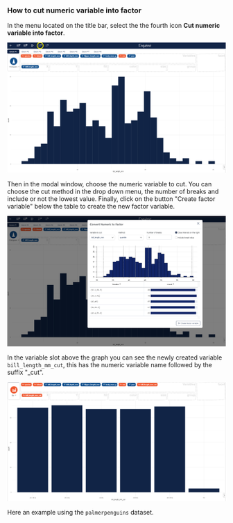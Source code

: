 
### How to cut numeric variable into factor

In the menu located on the title bar, select the the fourth icon **Cut numeric variable into factor**. 

![](figures/how-to-cut-numeric-variable-into-factor-1.png)

Then in the modal window, choose the numeric variable to cut. 
You can choose the cut method in the drop down menu, the number of breaks and include or not the lowest value.
Finally, click on the button "Create factor variable" below the table to create the new factor variable.

![](figures/how-to-cut-numeric-variable-into-factor-2.png)

In the variable slot above the graph you can see the newly created variable `bill_length_mm_cut`, this has the numeric variable name followed by the suffix "_cut".

![](figures/how-to-cut-numeric-variable-into-factor-3.png)

Here an example using the `palmerpenguins` dataset.
